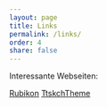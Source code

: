 ```yaml
---
layout: page
title: Links
permalink: /links/
order: 4
share: false
---
```


Interessante Webseiten:

[Rubikon](http://www.rubikon.news/)
[TtskchTheme](https://github.com/ttskch/jekyll-ttskch-theme)

